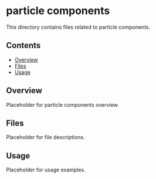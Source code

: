 # particle components

This directory contains files related to particle components.

## Contents

- [Overview](#overview)
- [Files](#files)
- [Usage](#usage)

## Overview

Placeholder for particle components overview.

## Files

Placeholder for file descriptions.

## Usage

Placeholder for usage examples.
